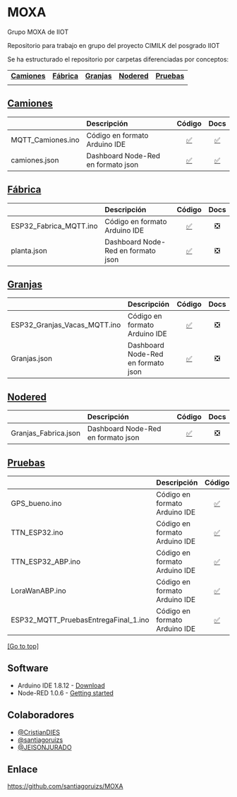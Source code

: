 # MOXA
Grupo MOXA de IIOT 

Repositorio para trabajo en grupo del proyecto CIMILK del posgrado IIOT

Se ha estructurado el repositorio por carpetas diferenciadas por conceptos:

| | | | | |
|-|-|-|-|-|
|[**Camiones**](#camiones) |[**Fábrica**](#fábrica) |[**Granjas**](#granjas) |[**Nodered**](#nodered) |[**Pruebas**](#pruebas)|
| | | | | |

## [Camiones](/Camiones)
| | Descripción | Código | Docs |
|-|:------------|:----:|:----:|
|MQTT_Camiones.ino | Código en formato Arduino IDE |[:white_check_mark:](/Camiones/MQTT_Camiones.ino)|[:white_check_mark:](/Camiones/README.md)|
|camiones.json| Dashboard Node-Red en formato json |[:white_check_mark:](/Camiones/camiones.json)|[:white_check_mark:](/Camiones/README.md)|

## [Fábrica](/Fabrica)
| | Descripción | Código | Docs |
|-|:------------|:----:|:----:|
|ESP32_Fabrica_MQTT.ino | Código en formato Arduino IDE |[:white_check_mark:](/Fabrica/ESP32_Fabrica_MQTT.ino)|:negative_squared_cross_mark:|
|planta.json| Dashboard Node-Red en formato json |[:white_check_mark:](/Fabrica/planta.json)|:negative_squared_cross_mark:|

## [Granjas](/Granjas)
| | Descripción | Código | Docs |
|-|:------------|:----:|:----:|
|ESP32_Granjas_Vacas_MQTT.ino | Código en formato Arduino IDE |[:white_check_mark:](/Granjas/ESP32_Granjas_Vacas_MQTT/ESP32_Granjas_Vacas_MQTT.ino)|:negative_squared_cross_mark:|
|Granjas.json| Dashboard Node-Red en formato json |[:white_check_mark:](/Granjas/Granjas.json)|:negative_squared_cross_mark:|

## [Nodered](/Node-red)
| | Descripción | Código | Docs |
|-|:------------|:----:|:----:|
|Granjas_Fabrica.json| Dashboard Node-Red en formato json |[:white_check_mark:](/Node-red/Granjas_Fabrica.json)|:negative_squared_cross_mark:|

## [Pruebas](/Pruebas)
| | Descripción | Código | Docs |
|-|:------------|:----:|:----:|
|GPS_bueno.ino | Código en formato Arduino IDE |[:white_check_mark:](/Pruebas/GPS_bueno.ino)|[:white_check_mark:](/Pruebas/Readme.md)|
|TTN_ESP32.ino| Código en formato Arduino IDE |[:white_check_mark:](/Pruebas/TTN_ESP32.json)|[:white_check_mark:](/Pruebas/Readme.md)|
|TTN_ESP32_ABP.ino| Código en formato Arduino IDE |[:white_check_mark:](/Pruebas/TTN_ESP32_ABP.ino)|[:white_check_mark:](/Pruebas/Readme.md)|
|LoraWanABP.ino| Código en formato Arduino IDE |[:white_check_mark:](/Pruebas/LoraWanABP.ino)|[:white_check_mark:](/Pruebas/Readme.md)|
|ESP32_MQTT_PruebasEntregaFinal_1.ino| Código en formato Arduino IDE |[:white_check_mark:](/Pruebas/ESP32_MQTT_PruebasEntregaFinal_1.ino)|[:white_check_mark:](/Pruebas/Readme.md)|

[[Go to top]](#MOXA)


## Software
- Arduino IDE 1.8.12 - [Download](https://www.arduino.cc/en/main/software)
- Node-RED 1.0.6 - [Getting started](https://nodered.org/docs/getting-started/)

## Colaboradores
- [@CristianDIES](https://github.com/CristianDIES)
- [@santiagoruizs](https://github.com/santiagoruizs)
- [@JEISONJURADO](https://github.com/JEISONJURADO)

## Enlace
https://github.com/santiagoruizs/MOXA
